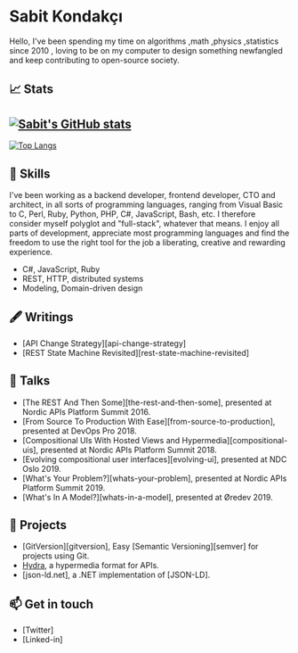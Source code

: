 # Sabit Kondakçı

Hello, I've been spending my time on algorithms ,math ,physics ,statistics since 2010 , loving to be on my computer to design something newfangled and keep contributing to open-source society. 

## 📈 Stats

[![Sabit's GitHub stats](https://github-readme-stats.vercel.app/api?username=SabitKondakci&show_icons=true&theme=dark)](https://github.com/SabitKondakci/readme-stats)
---
[![Top Langs](https://github-readme-stats.vercel.app/api/top-langs/?username=SabitKondakci&show_icons=true&theme=dark)](https://github.com/SabitKondakci/readme-stats)

## 🌱 Skills

I've been working as a backend developer, frontend developer, CTO and architect,
in all sorts of programming languages, ranging from Visual Basic to C, Perl,
Ruby, Python, PHP, C#, JavaScript, Bash, etc. I therefore consider myself
polyglot and "full-stack", whatever that means. I enjoy all parts of
development, appreciate most programming languages and find the freedom to use
the right tool for the job a liberating, creative and rewarding experience.

* C#, JavaScript, Ruby
* REST, HTTP, distributed systems
* Modeling, Domain-driven design

## 🖋 Writings

* [API Change Strategy][api-change-strategy]
* [REST State Machine Revisited][rest-state-machine-revisited]

## 💬 Talks

* [The REST And Then Some][the-rest-and-then-some], presented at Nordic
  APIs Platform Summit 2016.
* [From Source To Production With Ease][from-source-to-production], presented
  at DevOps Pro 2018.
* [Compositional UIs With Hosted Views and Hypermedia][compositional-uis],
  presented at Nordic APIs Platform Summit 2018.
* [Evolving compositional user interfaces][evolving-ui],
  presented at NDC Oslo 2019.
* [What's Your Problem?][whats-your-problem], presented at Nordic APIs
  Platform Summit 2019.
* [What's In A Model?][whats-in-a-model], presented at Øredev 2019.

## 🔭 Projects

* [GitVersion][gitversion], Easy [Semantic Versioning][semver] for projects
  using Git.
* [Hydra], a hypermedia format for APIs.
* [json-ld.net], a .NET implementation of [JSON-LD].

## 📫 Get in touch

* [Twitter]
* [Linked-in]


[hydra]: https://www.hydra-cg.com/

